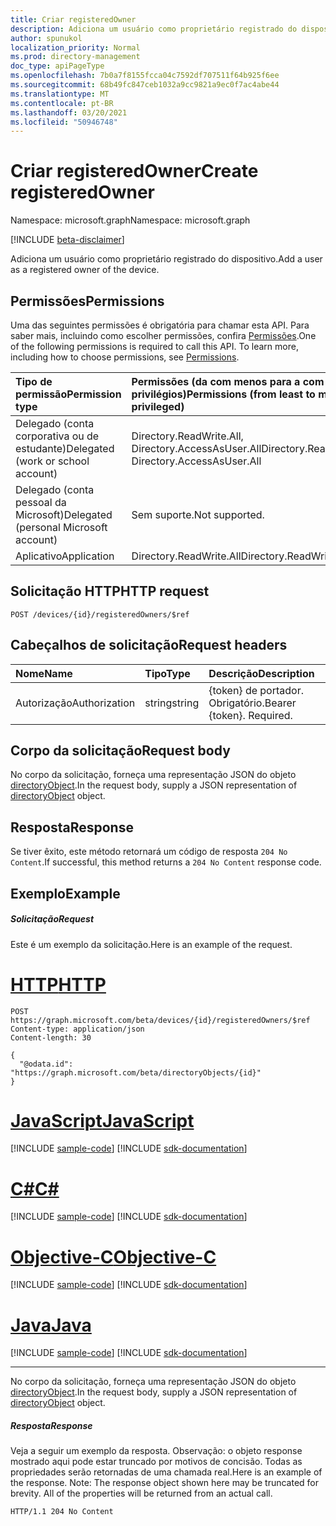 ```yaml
---
title: Criar registeredOwner
description: Adiciona um usuário como proprietário registrado do dispositivo.
author: spunukol
localization_priority: Normal
ms.prod: directory-management
doc_type: apiPageType
ms.openlocfilehash: 7b0a7f8155fcca04c7592df707511f64b925f6ee
ms.sourcegitcommit: 68b49fc847ceb1032a9cc9821a9ec0f7ac4abe44
ms.translationtype: MT
ms.contentlocale: pt-BR
ms.lasthandoff: 03/20/2021
ms.locfileid: "50946748"
---
```

# <a name="create-registeredowner"></a><span data-ttu-id="33a8a-103">Criar registeredOwner</span><span class="sxs-lookup"><span data-stu-id="33a8a-103">Create registeredOwner</span></span>

<span data-ttu-id="33a8a-104">Namespace: microsoft.graph</span><span class="sxs-lookup"><span data-stu-id="33a8a-104">Namespace: microsoft.graph</span></span>

[!INCLUDE [beta-disclaimer](../../includes/beta-disclaimer.md)]

<span data-ttu-id="33a8a-105">Adiciona um usuário como proprietário registrado do dispositivo.</span><span class="sxs-lookup"><span data-stu-id="33a8a-105">Add a user as a registered owner of the device.</span></span>
## <a name="permissions"></a><span data-ttu-id="33a8a-106">Permissões</span><span class="sxs-lookup"><span data-stu-id="33a8a-106">Permissions</span></span>
<span data-ttu-id="33a8a-p101">Uma das seguintes permissões é obrigatória para chamar esta API. Para saber mais, incluindo como escolher permissões, confira [Permissões](/graph/permissions-reference).</span><span class="sxs-lookup"><span data-stu-id="33a8a-p101">One of the following permissions is required to call this API. To learn more, including how to choose permissions, see [Permissions](/graph/permissions-reference).</span></span>


|<span data-ttu-id="33a8a-109">Tipo de permissão</span><span class="sxs-lookup"><span data-stu-id="33a8a-109">Permission type</span></span>      | <span data-ttu-id="33a8a-110">Permissões (da com menos para a com mais privilégios)</span><span class="sxs-lookup"><span data-stu-id="33a8a-110">Permissions (from least to most privileged)</span></span>              |
|:--------------------|:---------------------------------------------------------|
|<span data-ttu-id="33a8a-111">Delegado (conta corporativa ou de estudante)</span><span class="sxs-lookup"><span data-stu-id="33a8a-111">Delegated (work or school account)</span></span> | <span data-ttu-id="33a8a-112">Directory.ReadWrite.All, Directory.AccessAsUser.All</span><span class="sxs-lookup"><span data-stu-id="33a8a-112">Directory.ReadWrite.All, Directory.AccessAsUser.All</span></span>    |
|<span data-ttu-id="33a8a-113">Delegado (conta pessoal da Microsoft)</span><span class="sxs-lookup"><span data-stu-id="33a8a-113">Delegated (personal Microsoft account)</span></span> | <span data-ttu-id="33a8a-114">Sem suporte.</span><span class="sxs-lookup"><span data-stu-id="33a8a-114">Not supported.</span></span>    |
|<span data-ttu-id="33a8a-115">Aplicativo</span><span class="sxs-lookup"><span data-stu-id="33a8a-115">Application</span></span> | <span data-ttu-id="33a8a-116">Directory.ReadWrite.All</span><span class="sxs-lookup"><span data-stu-id="33a8a-116">Directory.ReadWrite.All</span></span> |

## <a name="http-request"></a><span data-ttu-id="33a8a-117">Solicitação HTTP</span><span class="sxs-lookup"><span data-stu-id="33a8a-117">HTTP request</span></span>
<!-- { "blockType": "ignored" } -->
```http
POST /devices/{id}/registeredOwners/$ref

```
## <a name="request-headers"></a><span data-ttu-id="33a8a-118">Cabeçalhos de solicitação</span><span class="sxs-lookup"><span data-stu-id="33a8a-118">Request headers</span></span>
| <span data-ttu-id="33a8a-119">Nome</span><span class="sxs-lookup"><span data-stu-id="33a8a-119">Name</span></span>       | <span data-ttu-id="33a8a-120">Tipo</span><span class="sxs-lookup"><span data-stu-id="33a8a-120">Type</span></span> | <span data-ttu-id="33a8a-121">Descrição</span><span class="sxs-lookup"><span data-stu-id="33a8a-121">Description</span></span>|
|:---------------|:--------|:----------|
| <span data-ttu-id="33a8a-122">Autorização</span><span class="sxs-lookup"><span data-stu-id="33a8a-122">Authorization</span></span>  | <span data-ttu-id="33a8a-123">string</span><span class="sxs-lookup"><span data-stu-id="33a8a-123">string</span></span>  | <span data-ttu-id="33a8a-p102">{token} de portador. Obrigatório.</span><span class="sxs-lookup"><span data-stu-id="33a8a-p102">Bearer {token}. Required.</span></span> |

## <a name="request-body"></a><span data-ttu-id="33a8a-126">Corpo da solicitação</span><span class="sxs-lookup"><span data-stu-id="33a8a-126">Request body</span></span>
<span data-ttu-id="33a8a-127">No corpo da solicitação, forneça uma representação JSON do objeto [directoryObject](../resources/directoryobject.md).</span><span class="sxs-lookup"><span data-stu-id="33a8a-127">In the request body, supply a JSON representation of [directoryObject](../resources/directoryobject.md) object.</span></span>

## <a name="response"></a><span data-ttu-id="33a8a-128">Resposta</span><span class="sxs-lookup"><span data-stu-id="33a8a-128">Response</span></span>

<span data-ttu-id="33a8a-129">Se tiver êxito, este método retornará um código de resposta `204 No Content`.</span><span class="sxs-lookup"><span data-stu-id="33a8a-129">If successful, this method returns a `204 No Content` response code.</span></span>

## <a name="example"></a><span data-ttu-id="33a8a-130">Exemplo</span><span class="sxs-lookup"><span data-stu-id="33a8a-130">Example</span></span>
##### <a name="request"></a><span data-ttu-id="33a8a-131">Solicitação</span><span class="sxs-lookup"><span data-stu-id="33a8a-131">Request</span></span>
<span data-ttu-id="33a8a-132">Este é um exemplo da solicitação.</span><span class="sxs-lookup"><span data-stu-id="33a8a-132">Here is an example of the request.</span></span>

# <a name="http"></a>[<span data-ttu-id="33a8a-133">HTTP</span><span class="sxs-lookup"><span data-stu-id="33a8a-133">HTTP</span></span>](#tab/http)
<!-- {
  "blockType": "request",
  "name": "create_directoryobject_from_device_1"
}-->
```http
POST https://graph.microsoft.com/beta/devices/{id}/registeredOwners/$ref
Content-type: application/json
Content-length: 30

{
  "@odata.id": "https://graph.microsoft.com/beta/directoryObjects/{id}"
}
```
# <a name="javascript"></a>[<span data-ttu-id="33a8a-134">JavaScript</span><span class="sxs-lookup"><span data-stu-id="33a8a-134">JavaScript</span></span>](#tab/javascript)
[!INCLUDE [sample-code](../includes/snippets/javascript/create-directoryobject-from-device-1-javascript-snippets.md)]
[!INCLUDE [sdk-documentation](../includes/snippets/snippets-sdk-documentation-link.md)]

# <a name="c"></a>[<span data-ttu-id="33a8a-135">C#</span><span class="sxs-lookup"><span data-stu-id="33a8a-135">C#</span></span>](#tab/csharp)
[!INCLUDE [sample-code](../includes/snippets/csharp/create-directoryobject-from-device-1-csharp-snippets.md)]
[!INCLUDE [sdk-documentation](../includes/snippets/snippets-sdk-documentation-link.md)]

# <a name="objective-c"></a>[<span data-ttu-id="33a8a-136">Objective-C</span><span class="sxs-lookup"><span data-stu-id="33a8a-136">Objective-C</span></span>](#tab/objc)
[!INCLUDE [sample-code](../includes/snippets/objc/create-directoryobject-from-device-1-objc-snippets.md)]
[!INCLUDE [sdk-documentation](../includes/snippets/snippets-sdk-documentation-link.md)]

# <a name="java"></a>[<span data-ttu-id="33a8a-137">Java</span><span class="sxs-lookup"><span data-stu-id="33a8a-137">Java</span></span>](#tab/java)
[!INCLUDE [sample-code](../includes/snippets/java/create-directoryobject-from-device-1-java-snippets.md)]
[!INCLUDE [sdk-documentation](../includes/snippets/snippets-sdk-documentation-link.md)]

---

<span data-ttu-id="33a8a-138">No corpo da solicitação, forneça uma representação JSON do objeto [directoryObject](../resources/directoryobject.md).</span><span class="sxs-lookup"><span data-stu-id="33a8a-138">In the request body, supply a JSON representation of [directoryObject](../resources/directoryobject.md) object.</span></span>
##### <a name="response"></a><span data-ttu-id="33a8a-139">Resposta</span><span class="sxs-lookup"><span data-stu-id="33a8a-139">Response</span></span>
<span data-ttu-id="33a8a-p103">Veja a seguir um exemplo da resposta. Observação: o objeto response mostrado aqui pode estar truncado por motivos de concisão. Todas as propriedades serão retornadas de uma chamada real.</span><span class="sxs-lookup"><span data-stu-id="33a8a-p103">Here is an example of the response. Note: The response object shown here may be truncated for brevity. All of the properties will be returned from an actual call.</span></span>
<!-- {
  "blockType": "response",
  "truncated": true,
  "@odata.type": "microsoft.graph.directoryObject"
} -->
```http
HTTP/1.1 204 No Content
```

<!-- uuid: 8fcb5dbc-d5aa-4681-8e31-b001d5168d79
2015-10-25 14:57:30 UTC -->
<!--
{
  "type": "#page.annotation",
  "description": "Create registeredOwner",
  "keywords": "",
  "section": "documentation",
  "tocPath": "",
  "suppressions": [
  ]
}
-->


